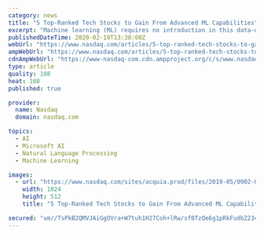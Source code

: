 ```yaml
---
category: news
title: "5 Top-Ranked Tech Stocks to Gain From Advanced ML Capabilities"
excerpt: "Machine learning (ML) requires no introduction in this data-driven automation era. ML, an inextricable application of artificial intelligence (AI) arena, enables systems to utilize existing data to predict outcomes and identify trends,"
publishedDateTime: 2020-02-19T13:38:00Z
webUrl: "https://www.nasdaq.com/articles/5-top-ranked-tech-stocks-to-gain-from-advanced-ml-capabilities-2020-02-19"
ampWebUrl: "https://www.nasdaq.com/articles/5-top-ranked-tech-stocks-to-gain-from-advanced-ml-capabilities-2020-02-19?amp"
cdnAmpWebUrl: "https://www-nasdaq-com.cdn.ampproject.org/c/s/www.nasdaq.com/articles/5-top-ranked-tech-stocks-to-gain-from-advanced-ml-capabilities-2020-02-19?amp"
type: article
quality: 108
heat: 108
published: true

provider:
  name: Nasdaq
  domain: nasdaq.com

topics:
  - AI
  - Microsoft AI
  - Natural Language Processing
  - Machine Learning

images:
  - url: "https://www.nasdaq.com/sites/acquia.prod/files/2019-05/0902-Q19%20Total%20Markets%20photos%20and%20gif_CC8.jpg"
    width: 1024
    height: 512
    title: "5 Top-Ranked Tech Stocks to Gain From Advanced ML Capabilities"

secured: "um//TsPkB2QMVJAiGgOVra+W7tuh1H27Coh+lRw/sf0TzQe6g1pRkFudbZ2346GMLh8LVWB/fBozrafF+Gl2DCBEkhb0AcGkFp9SI5RydYdWRSQqc4aZW2a17xFVtKlQPDyZ26uSmEhTbYrIP2mLMB70Ai0213Tx89EVZYM6sDhNFQsxeDtjQPWZrLOua2ng6/N9c9/EiDPdJiuSGbzZUdhnonpT6P6l9vd/qLKaOj/zuHHNUinE2uy2R5WSi0K2F9KXLBGPJ+x8FBQRpSf/xmCAOR85LEo6sEt16SIEQHSHNIjtI7DItCZzfhv1Bogp;0CwKdRUS9u9vwgYWDRII0A=="
---
```


